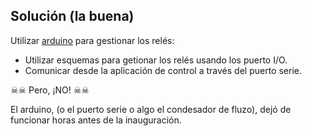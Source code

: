## Solución (la buena)

Utilizar [arduino](https://www.arduino.cc/) para gestionar los relés:

- Utilizar esquemas para getionar los relés usando los puerto I/O.
- Comunicar desde la aplicación de control a través del puerto serie.


☠☠ Pero, ¡NO! ☠☠<!-- .element: class="fragment" -->

El arduino, (o el puerto serie o algo el condesador de fluzo), dejó de funcionar horas antes de la inauguración.<!-- .element: class="fragment" -->
